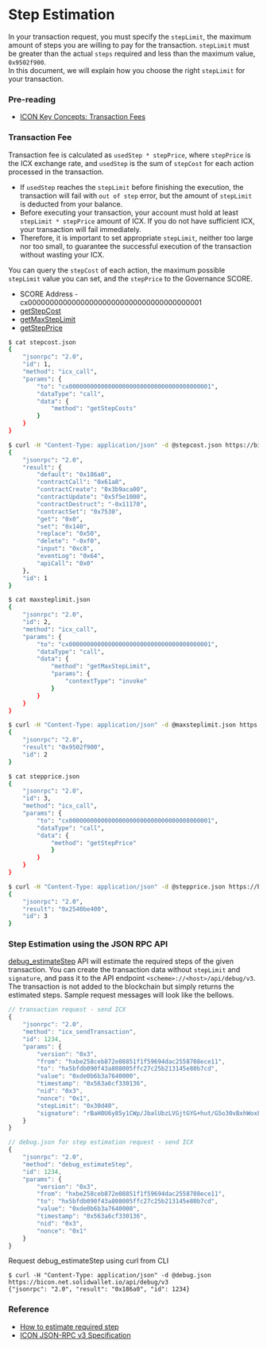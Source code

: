 # Step Estimation

In your transaction request, you must specify the `stepLimit`, the maximum amount of steps you are willing to pay for the transaction. `stepLimit` must be greater than the actual `steps` required and less than the maximum value, `0x9502f900`.  
In this document, we will explain how you choose the right `stepLimit` for your transaction.

### Pre-reading

* [ICON Key Concepts: Transaction Fees](doc:transaction-fees) 

### Transaction Fee

Transaction fee is calculated as `usedStep * stepPrice`, where `stepPrice` is the ICX exchange rate, and `usedStep` is the sum of `stepCost` for each action processed in the transaction.

* If `usedStep` reaches the `stepLimit` before finishing the execution, the transaction will fail with `out of step` error, but the amount of `stepLimit` is deducted from your balance.  
* Before executing your transaction, your account must hold at least `stepLimit * stepPrice` amount of ICX. If you do not have sufficient ICX, your transaction will fail immediately.
* Therefore, it is important to set appropriate `stepLimit`, neither too large nor too small, to guarantee the successful execution of the transaction without wasting your ICX.

You can query the `stepCost` of each action, the maximum possible `stepLimit` value you can set, and the `stepPrice` to the Governance SCORE.

* SCORE Address - cx0000000000000000000000000000000000000001
* [getStepCost](https://github.com/icon-project/governance/blob/master/README.md#getstepcosts)
* [getMaxStepLimit](https://github.com/icon-project/governance/blob/master/README.md#getmaxsteplimit)
* [getStepPrice](https://github.com/icon-project/governance/blob/master/README.md#getstepprice)

```bash
$ cat stepcost.json 
{
    "jsonrpc": "2.0",
    "id": 1,
    "method": "icx_call",
    "params": {
        "to": "cx0000000000000000000000000000000000000001",
        "dataType": "call",
        "data": {
            "method": "getStepCosts"
        }
    }
}

$ curl -H "Content-Type: application/json" -d @stepcost.json https://bicon.net.solidwallet.io/api/v3 
{
    "jsonrpc": "2.0",
    "result": {
        "default": "0x186a0",
        "contractCall": "0x61a8",
        "contractCreate": "0x3b9aca00",
        "contractUpdate": "0x5f5e1000",
        "contractDestruct": "-0x11170",
        "contractSet": "0x7530",
        "get": "0x0",
        "set": "0x140",
        "replace": "0x50",
        "delete": "-0xf0",
        "input": "0xc8",
        "eventLog": "0x64",
        "apiCall": "0x0"
    },
    "id": 1
}
```

```bash
$ cat maxsteplimit.json 
{
    "jsonrpc": "2.0",
    "id": 2,
    "method": "icx_call",
    "params": {
        "to": "cx0000000000000000000000000000000000000001",
        "dataType": "call",
        "data": {
            "method": "getMaxStepLimit",
            "params": {
                "contextType": "invoke"
            }
        }
    }
}

$ curl -H "Content-Type: application/json" -d @maxsteplimit.json https://bicon.net.solidwallet.io/api/v3 
{
    "jsonrpc": "2.0",
    "result": "0x9502f900",
    "id": 2
}
```

```bash
$ cat stepprice.json 
{
    "jsonrpc": "2.0",
    "id": 3,
    "method": "icx_call",
    "params": {
        "to": "cx0000000000000000000000000000000000000001",
        "dataType": "call",
        "data": {
            "method": "getStepPrice"
            }
        }
    }
}

$ curl -H "Content-Type: application/json" -d @stepprice.json https://bicon.net.solidwallet.io/api/v3 
{
    "jsonrpc": "2.0",
    "result": "0x2540be400",
    "id": 3
}
```

### Step Estimation using the JSON RPC API

[debug\_estimateStep](icon-json-rpc-v3#section-debug_estimatestep) API will estimate the required steps of the given transaction. You can create the transaction data without `stepLimit` and `signature`, and pass it to the API endpoint `<scheme>://<host>/api/debug/v3`. The transaction is not added to the blockchain but simply returns the estimated steps. Sample request messages will look like the bellows.

```javascript
// transaction request - send ICX
{
    "jsonrpc": "2.0",
    "method": "icx_sendTransaction",
    "id": 1234,
    "params": {
        "version": "0x3",
        "from": "hxbe258ceb872e08851f1f59694dac2558708ece11",
        "to": "hx5bfdb090f43a808005ffc27c25b213145e80b7cd",
        "value": "0xde0b6b3a7640000",
        "timestamp": "0x563a6cf330136",
        "nid": "0x3",
        "nonce": "0x1",
        "stepLimit": "0x30d40",
        "signature": "rBaH0U6y85y1CWp/JbalUbzLVGjtGYG+hut/G5o30vBxhWoxPYtSYBQu6X0Tak1SdcnlZSCJL7DeOeKmI4y+5wE="
    }
}

// debug.json for step estimation request - send ICX
{
    "jsonrpc": "2.0",
    "method": "debug_estimateStep",
    "id": 1234,
    "params": {
        "version": "0x3",
        "from": "hxbe258ceb872e08851f1f59694dac2558708ece11",
        "to": "hx5bfdb090f43a808005ffc27c25b213145e80b7cd",
        "value": "0xde0b6b3a7640000",
        "timestamp": "0x563a6cf330136",
        "nid": "0x3",
        "nonce": "0x1"
    }
}
```

Request debug\_estimateStep using curl from CLI

```text
$ curl -H "Content-Type: application/json" -d @debug.json https://bicon.net.solidwallet.io/api/debug/v3
{"jsonrpc": "2.0", "result": "0x186a0", "id": 1234}
```

### Reference

* [How to estimate required step](doc:how-to-estimate-required-step) 
* [ICON JSON-RPC v3 Specification](doc:icon-json-rpc-v3)

